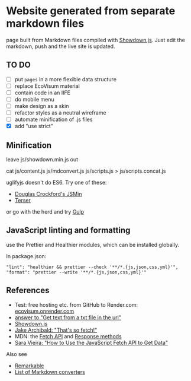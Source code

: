 # Website generated from separate markdown files


page built from Markdown files compiled with [Showdown.js](https://github.com/showdownjs/showdown/wiki/Showdown-options). Just edit the markdown, push and the live site is updated.

## TO DO

- [ ] put `pages` in a more flexible data structure
- [ ] replace EcoVisum material
- [ ] contain code in an IIFE
- [ ] do mobile menu
- [ ] make design as a skin
- [ ] refactor styles as a neutral wireframe
- [ ] automate minification of .js files
- [X] add "use strict"

## Minification

leave js/showdown.min.js out

cat js/content.js js/mdconvert.js js/scripts.js > js/scripts.concat.js

uglifyjs doesn't do ES6. Try one of these:

- [Douglas Crockford's JSMin](http://www.crockford.com/javascript/jsmin.html)
- [Terser](https://github.com/terser-js/terser/blob/master/README.md)

or go with the herd and try [Gulp](https://codehangar.io/concatenate-and-minify-javascript-with-gulp/)

## JavaScript linting and formatting

use the Prettier and Healthier modules, which can be installed globally.

In package.json:

    "lint": "healthier && prettier --check '**/*.{js,json,css,yml}'",
    "format": "prettier --write '**/*.{js,json,css,yml}'"

## References

- Test: free hosting etc. from GitHub to Render.com: [ecovisum.onrender.com](https://ecovisum.onrender.com/)
- [answer to "Get text from a txt file in the url"](https://stackoverflow.com/a/39758157/123033)
- [Showdown.js](http://showdownjs.com/)
- [Jake Archibald: "That's so fetch!"](https://jakearchibald.com/2015/thats-so-fetch/)
- MDN: the [Fetch API](https://developer.mozilla.org/en-US/docs/Web/API/Fetch_API) and [Response methods](https://developer.mozilla.org/en-US/docs/Web/API/Response)
- [Sara Vieira: "How to Use the JavaScript Fetch API to Get Data"](https://scotch.io/tutorials/how-to-use-the-javascript-fetch-api-to-get-data)

Also see

- [Remarkable](https://ourcodeworld.com/articles/read/396/how-to-convert-markdown-to-html-in-javascript-using-remarkable)
- [List of Markdown converters](https://stackoverflow.com/questions/1319657/javascript-to-convert-markdown-textile-to-html-and-ideally-back-to-markdown-t/40066280#40066280)
